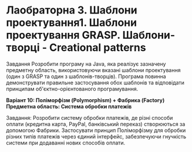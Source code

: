 # Лаобраторна 3. Шаблони проектування1. Шаблони проектування GRASP. Шаблони-творці - Creational patterns
Завдання
Розробити програму на Java, яка реалізує зазначену предметну область, використовуючи вказані шаблони проектування (один з GRASP та один з шаблонів-творців). Програма повинна демонструвати правильне застосування обох шаблонів та відповідати принципам об'єктно-орієнтованого програмування. 


**Варіант 10: Поліморфізм (Polymorphism) + Фабрика (Factory) Предметна область: Система обробки платежів**

Завдання: Розробити систему обробки платежів, де різні способи оплати (кредитна карта, PayPal, банківський переказ) створюються за допомогою Фабрики. Застосувати принцип Поліморфізму для обробки різних типів платежів через єдиний інтерфейс, забезпечуючи гнучкість системи при додаванні нових способів оплати.
